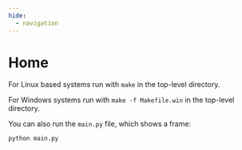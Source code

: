 ```yaml
---
hide:
  - navigation
---
```


# Home

For Linux based systems run with `make` in the top-level directory.

For Windows systems run with `make -f Makefile.win` in the top-level directory.

You can also run the `main.py` file, which shows a frame:
```
python main.py
```
